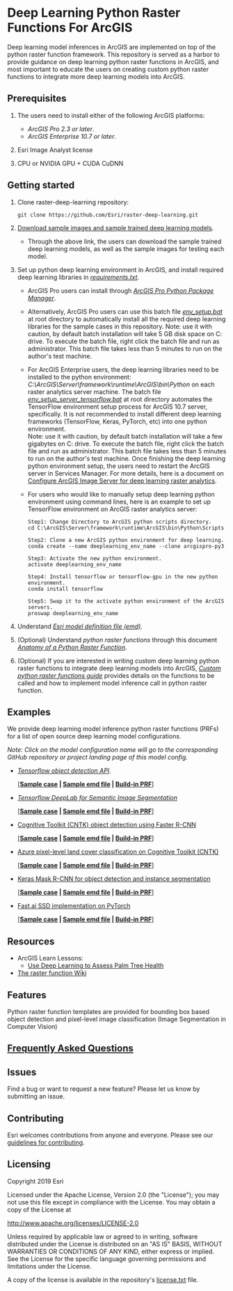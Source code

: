 # Deep Learning Python Raster Functions For ArcGIS

Deep learning model inferences in ArcGIS are implemented on top of the python raster function framework. 
This repository is served as a harbor to provide guidance on deep learning python raster functions in ArcGIS,
 and most important to educate the users on creating custom python raster functions to integrate more deep learning 
 models into ArcGIS.   

## Prerequisites
1. The users need to install either of the following ArcGIS platforms:
    - *ArcGIS Pro 2.3 or later*.
    - *ArcGIS Enterprise 10.7 or later*.

2. Esri Image Analyst license

3. CPU or NVIDIA GPU + CUDA CuDNN

## Getting started
1. Clone raster-deep-learning repository: 
   ```
   git clone https://github.com/Esri/raster-deep-learning.git 
   ```
   
2. [Download sample images and sample trained deep learning models](https://www.arcgis.com/apps/MinimalGallery/index.html?appid=99c39f7512d54881bc365583c76c7da6).
   
   - Through the above link, the users can download the sample trained deep learning models, as well as the sample images for testing each model.
3. Set up python deep learning environment in ArcGIS, and install required deep learning libraries in *[requirements.txt](requirements.txt)*.
   
   - ArcGIS Pro users can install through *[ArcGIS Pro Python Package Manager](http://pro.arcgis.com/en/pro-app/arcpy/get-started/what-is-conda.htm)*.
   
   - Alternatively, ArcGIS Pro users can use this batch file *[env_setup.bat](env_setup.bat)* at root directory to automatically install 
   all the required deep learning libraries for the sample cases in this repository. 
   Note: use it with caution, by default batch installation will take 5 GB disk space on C: drive. To execute the batch file, 
   right click the batch file and run as administrator. This batch file takes less than 5 minutes to run on the author's test machine. 
   
   - For ArcGIS Enterprise users, the deep learning libraries need to be installed to the python environment: 
   *C:\ArcGIS\Server\framework\runtime\ArcGIS\bin\Python* on each raster analytics server machine. 
   The batch file *[env_setup_server_tensorflow.bat](env_setup_server_tensorflow.bat)* at root directory automates the TensorFlow environment setup process for ArcGIS 10.7 server, specifically. 
   It is not recommended to install different deep learning frameworks (TensorFlow, Keras, PyTorch, etc) into one python environment.   
   Note: use it with caution, by default batch installation will take a few gigabytes on C: drive. To execute the batch file, 
   right click the batch file and run as administrator. This batch file takes less than 5 minutes to run on the author's test machine.
   Once finishing the deep learning python environment setup, the users need to restart the ArcGIS server in Services Manager. 
   For more details, here is a document on [Configure ArcGIS Image Server for deep learning raster analytics](https://enterprisedev.arcgis.com/en/portal/latest/administer/windows/configure-and-deploy-arcgis-enterprise-for-deep-learning-raster-analytics.htm).
    
   - For users who would like to manually setup deep learning python environment using command lines, here is an example to set up TensorFlow environment on ArcGIS raster analytics server:
       ```
       Step1: Change Directory to ArcGIS python scripts directory.
       cd C:\ArcGIS\Server\framework\runtime\ArcGIS\bin\Python\Scripts
       
       Step2: Clone a new ArcGIS python environment for deep learning.
       conda create --name deeplearning_env_name --clone arcgispro-py3
       
       Step3: Activate the new python environment.
       activate deeplearning_env_name
       
       Step4: Install tensorflow or tensorflow-gpu in the new python environment. 
       conda install tensorflow
       
       Step5: Swap it to the activate python environment of the ArcGIS servers. 
       proswap deeplearning_env_name
       ```
       
4. Understand *[Esri model definition file (emd)](docs/writing_model_definition.md)*.

5. (Optional) Understand *python raster functions* through this document
*[Anatomy of a Python Raster Function](https://github.com/Esri/raster-functions/wiki/PythonRasterFunction#anatomy-of-a-python-raster-function)*.  
 
6. (Optional) If you are interested in writing custom deep learning python raster functions to integrate deep learning
models into ArcGIS, 
*[Custom python raster functions guide](docs/writing_deep_learning_python_raster_functions.md)* provides details 
on the functions to be called and how to implement model inference call in python raster function.    

## Examples

We provide deep learning model inference python raster functions (PRFs) for a list of open source deep learning model configurations.

*Note: Click on the model configuration name will go to the corresponding GitHub repository or project landing page of this model config.*

* *[Tensorflow object detection API](https://github.com/tensorflow/models/tree/master/research/object_detection)*.

    [**[Sample case](examples/tensorflow/object_detection/coconut_tree_detection/README.md) | 
    [Sample emd file](examples/tensorflow/object_detection/coconut_tree_detection/tensorflow_objectdetectionapi_coconuttree.emd) |
    [Build-in PRF](python_raster_functions/TensorFlow/ObjectDetectionAPI.py)**]

* *[Tensorflow DeepLab for Semantic Image Segmentation](https://github.com/tensorflow/models/tree/master/research/deeplab)*
    
    [**[Sample case](examples/tensorflow/image_classification/land_cover_classification/README.md) | 
    [Sample emd file](examples/tensorflow/image_classification/land_cover_classification/tensorflow_deeplab_landclassification.emd) |
    [Build-in PRF](python_raster_functions/TensorFlow/DeepLab.py)**]
    
* [Cognitive Toolkit (CNTK) object detection using Faster R-CNN](https://docs.microsoft.com/en-us/cognitive-toolkit/object-detection-using-faster-r-cnn)
    
    [**[Sample case](examples/cntk/object_detection/coconut_tree/README.md) | 
    [Sample emd file](examples/cntk/object_detection/coconut_tree/cntk_fasterrcnn_coconut_tree.emd) |
    [Build-in PRF](python_raster_functions/CNTK/FasterRCNN.py)**]
    
* [Azure pixel-level land cover classification on Cognitive Toolkit (CNTK)](https://github.com/Azure/pixel_level_land_classification)

    [**[Sample case](examples/cntk/image_classification/land_classification/README.md) | 
    [Sample emd file](examples/cntk/image_classification/land_classification/azure_pixel_level_land_classification.emd) |
    [Build-in PRF](python_raster_functions/CNTK/AzurePixelLevelLandClassification.py)**]
    
* [Keras Mask R-CNN for object detection and instance segmentation](https://github.com/matterport/Mask_RCNN)
  
    [**[Sample case](examples/keras/mask_rcnn/README.md) | 
    [Sample emd file](examples/keras/mask_rcnn/mask_rcnn.emd) |
    [Build-in PRF](python_raster_functions/Keras/MaskRCNN.py)**]

* [Fast.ai SSD implementation on PyTorch](https://github.com/Esri/arcgis-python-api/tree/master/talks/uc2018/Plenary/pools)

    [**[Sample case](examples/pytorch/README.md) | 
    [Sample emd file](examples/pytorch/pytorch_fastai_ssd.emd) |
    [Build-in PRF](python_raster_functions/PyTorch/FastaiSSD.py)**]

## Resources

* ArcGIS Learn Lessons:
  - [Use Deep Learning to Assess Palm Tree Health](https://learn.arcgis.com/en/projects/use-deep-learning-to-assess-palm-tree-health/)
* [The raster function Wiki](https://github.com/Esri/raster-functions/wiki)

## Features
Python raster function templates are provided for bounding box based object detection and pixel-level image classification
(Image Segmentation in Computer Vision) 

## [Frequently Asked Questions](docs/questions_and_answers.md)

## Issues

Find a bug or want to request a new feature?  Please let us know by submitting an issue.

## Contributing

Esri welcomes contributions from anyone and everyone. Please see our [guidelines for contributing](https://github.com/esri/contributing).

## Licensing
Copyright 2019 Esri

Licensed under the Apache License, Version 2.0 (the "License");
you may not use this file except in compliance with the License.
You may obtain a copy of the License at

   http://www.apache.org/licenses/LICENSE-2.0

Unless required by applicable law or agreed to in writing, software
distributed under the License is distributed on an "AS IS" BASIS,
WITHOUT WARRANTIES OR CONDITIONS OF ANY KIND, either express or implied.
See the License for the specific language governing permissions and
limitations under the License.

A copy of the license is available in the repository's [license.txt]( license.txt) file.